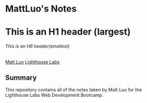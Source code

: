 # MattLuo's Notes
# This is an H1 header (largest)
###### This is an H6 header(smallest)

[Matt Luo](https://github.com/MattLuo90)
[Lighthouse Labs](https://www.lighthouselabs.ca/)


## Summary
This repository contains all of the notes taken by Matt Luo for the Lighthouse Labs Web Development Bootcamp.